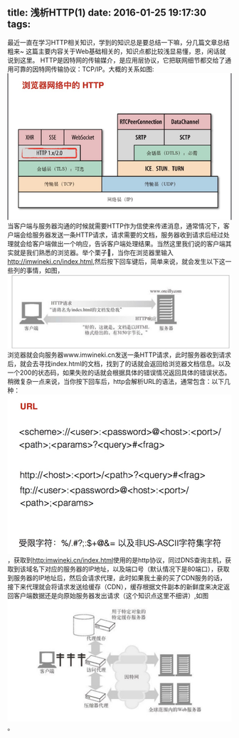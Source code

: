 title: 浅析HTTP(1)
date: 2016-01-25 19:17:30
tags:
---
最近一直在学习HTTP相关知识，学到的知识总是要总结一下嘛，分几篇文章总结粗来~
这篇主要内容关于Web基础相关的，知识点都比较浅显易懂，恩，闲话就说到这里。
HTTP是因特网的传输媒介，是应用层协议，它把联网细节都交给了通用可靠的因特网传输协议：TCP/IP。大概的关系如图:![](/img/http2.png)当客户端与服务器沟通的时候就需要HTTP作为信使来传递消息，通常情况下，客户端会给服务器发送一条HTTP请求，请求需要的文档，服务器收到请求后经过处理就会给客户端做出一个响应，告诉客户端处理结果。当然这里我们说的客户端其实就是我们熟悉的浏览器。举个栗子🌰，当你在浏览器里输入<http://imwineki.cn/index.html>,然后按下回车键后，简单来说，就会发生以下这一些列的事情，如图，
![](/img/http1.png)浏览器就会向服务器www.imwineki.cn发送一条HTTP请求，此时服务器收到请求后，就会去寻找index.html的文档，找到了的话就会返回给浏览器文档信息。以及一个200的状态码，如果失败的话就会根据具体的错误情况返回具体的错误状态。
稍微复杂一点来说，当你按下回车后，http会解析URL的语法，通常包含：以下几种：
![](/img/http3.png)，获取到<http:imwineki.cn/index.html>使用的是http协议，同过DNS查询主机，获取到该域名下对应的服务器的IP地址，以及端口号（默认情况下是80端口），获取到服务器的IP地址后，然后会请求代理，此时如果我土豪的买了CDN服务的话，接下来代理就会将请求发送给缓存（CDN），缓存根据文件副本的新鲜度来决定返回客户端数据还是向原始服务器发出请求（这个知识点这里不细讲）,如图![](/img/http4.png)。
